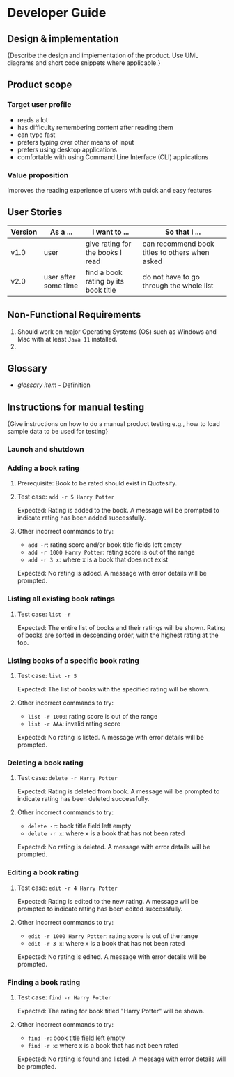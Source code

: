 # Developer Guide

## Design & implementation

{Describe the design and implementation of the product. Use UML diagrams and short code snippets where applicable.}

## Product scope
### Target user profile

* reads a lot
* has difficulty remembering content after reading them
* can type fast
* prefers typing over other means of input
* prefers using desktop applications
* comfortable with using Command Line Interface (CLI) applications

### Value proposition

Improves the reading experience of users with quick and easy features

## User Stories

|Version| As a ... | I want to ... | So that I ...|
|--------|----------|---------------|------------------|
|v1.0|user|give rating for the books I read|can recommend book titles to others when asked|
|v2.0|user after some time|find a book rating by its book title|do not have to go through the whole list|

## Non-Functional Requirements

1. Should work on major Operating Systems (OS) such as Windows and Mac with at least `Java 11` installed.
2.

## Glossary

* *glossary item* - Definition

## Instructions for manual testing

{Give instructions on how to do a manual product testing e.g., how to load sample data to be used for testing}

### Launch and shutdown

### Adding a book rating

1. Prerequisite: Book to be rated should exist in Quotesify.

2. Test case: `add -r 5 Harry Potter`

   Expected: Rating is added to the book. A message will be prompted to indicate rating has been added successfully.

3. Other incorrect commands to try:
   * `add -r`: rating score and/or book title fields left empty
   * `add -r 1000 Harry Potter`: rating score is out of the range
   * `add -r 3 x`: where x is a book that does not exist
   
   Expected: No rating is added. A message with error details will be prompted.
    
### Listing all existing book ratings

1. Test case: `list -r`

   Expected: The entire list of books and their ratings will be shown. Rating of books are sorted
   in descending order, with the highest rating at the top.

### Listing books of a specific book rating

1. Test case: `list -r 5`

   Expected: The list of books with the specified rating will be shown.
   
2. Other incorrect commands to try:
   * `list -r 1000`: rating score is out of the range
   * `list -r AAA`: invalid rating score
   
   Expected: No rating is listed. A message with error details will be prompted.
   
### Deleting a book rating

1. Test case: `delete -r Harry Potter`

   Expected: Rating is deleted from book. A message will be prompted to indicate rating has 
   been deleted successfully.
   
2. Other incorrect commands to try:
   * `delete -r`: book title field left empty
   * `delete -r x`: where x is a book that has not been rated
   
   Expected: No rating is deleted. A message with error details will be prompted.
   
### Editing a book rating

1. Test case: `edit -r 4 Harry Potter`

   Expected: Rating is edited to the new rating. A message will be prompted to indicate rating has
   been edited successfully.
   
2. Other incorrect commands to try:
   * `edit -r 1000 Harry Potter`: rating score is out of the range
   * `edit -r 3 x`: where x is a book that has not been rated
   
   Expected: No rating is edited. A message with error details will be prompted.
   
### Finding a book rating

1. Test case: `find -r Harry Potter`

   Expected: The rating for book titled "Harry Potter" will be shown.
   
2. Other incorrect commands to try:
   * `find -r`: book title field left empty
   * `find -r x`: where x is a book that has not been rated
   
   Expected: No rating is found and listed. A message with error details will be prompted.